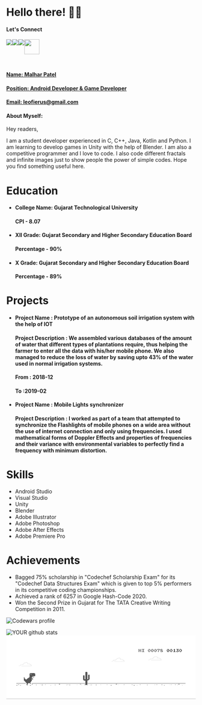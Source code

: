 # Hello there! 👋🏻

#### Let's Connect<br>

<a href=https://www.linkedin.com/in/malhar-patel-199431105/ > <img align="left" src="https://img.icons8.com/color/48/000000/linkedin.png"></img></a>


<a href=https://twitter.com/leofierus > <img align="left" src="https://img.icons8.com/color/48/000000/twitter.png"></img></a>


<a href=https://www.instagram.com/leofierus > <img align="left" src="https://img.icons8.com/color/48/000000/instagram-new.png"></img>


<a href="https://dev.to/leofierus"> <img align="left" src="https://d2fltix0v2e0sb.cloudfront.net/dev-badge.svg"  height="40" width="40"></img></br>
<br>

</br>

#### 
#### Name: Malhar Patel
#### Position: Android Developer & Game Developer
#### Email: leofierus@gmail.com

#### <h4>About Myself: 
Hey readers,

I am a student developer experienced in C, C++, Java, Kotlin and Python. I am learning to develop games in Unity with the help of Blender. I am also a competitive programmer and I love to code. I also code different fractals and infinite images just to show people the power of simple codes. Hope you find something useful here.</h4>

# Education

 <ul>
 <li> <h4>College Name: Gujarat Technological University</h4>
 <h4> CPI - 8.07 </h4>
 </li>
 <li> <h4>XII Grade: Gujarat Secondary and Higher Secondary Education Board</h4>
 <h4> Percentage - 90% </h4>
 </li>
 <li> <h4>X Grade: Gujarat Secondary and Higher Secondary Education Board</h4>
 <h4> Percentage - 89% </h4>
 </li></ul>

# Projects

<ul>
<li> <h4>Project Name : Prototype of an autonomous soil irrigation system with the help of IOT</h4> 
<h4> Project Description : We assembled various databases of the amount of water that different types of plantations require, thus helping the farmer to enter all the data with his/her mobile phone. We also managed to reduce the loss of water by saving upto 43% of the water used in normal irrigation systems.</h4> 
<h4>  From : 2018-12</h4> 
 <h4>  To :2019-02</h4> 
 </li> 
<li> <h4>Project Name : Mobile Lights synchronizer</h4> 
<h4> Project Description : I worked as part of a team that attempted to synchronize the Flashlights of mobile phones on a wide area without the use of internet connection and only using frequencies. I used mathematical forms of Doppler Effects and properties of frequencies and their variance with environmental variables to perfectly find a frequency with minimum distortion.</h4> 
 </li></ul>

# Skills
- Android Studio
- Visual Studio
- Unity
- Blender
- Adobe Illustrator
- Adobe Photoshop
- Adobe After Effects
- Adobe Premiere Pro

# Achievements

<ul><li>Bagged 75% scholarship in "Codechef Scholarship Exam" for its "Codechef Data Structures Exam" which is given to top 5% performers in its competitive coding championships.</li> <li>Achieved a rank of 6257 in Google Hash-Code 2020.</li> <li>Won the Second Prize in Gujarat for The TATA Creative Writing Competition in 2011.</li></ul>

![Codewars profile](https://www.codewars.com/users/Leofierus/badges/large)

![YOUR github stats](https://github-readme-stats.vercel.app/api?username=Leofierus)
![Dino](https://raw.githubusercontent.com/Leofierus/Leofierus/master/dino.gif)
